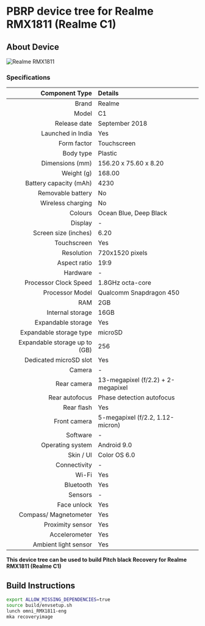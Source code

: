 # PBRP device tree for Realme RMX1811 (Realme C1)

## About Device

![Realme RMX1811](https://encrypted-tbn2.gstatic.com/shopping?q=tbn:ANd9GcQ84z5NSprlGxWTZ-t0DsJ2lLABROWAvJ8WEe1pfeop25kodMTtqFMwBpareQMHqY4Y9hRhhvdDxulSeqlcED9PLEDWD81snQ&usqp=CAc)

### Specifications


Component Type | Details
--------------:|:-------
Brand | Realme
Model | C1
Release date | September 2018
Launched in India | Yes
Form factor | Touchscreen
Body type | Plastic
Dimensions (mm) | 156.20 x 75.60 x 8.20
Weight (g) | 168.00
Battery capacity (mAh) | 4230
Removable battery | No
Wireless charging | No
Colours | Ocean Blue, Deep Black
Display | -
Screen size (inches) | 6.20
Touchscreen | Yes
Resolution | 720x1520 pixels
Aspect ratio | 19:9
Hardware | -
Processor Clock Speed | 1.8GHz octa-core
Processor Model | Qualcomm Snapdragon 450
RAM | 2GB
Internal storage | 16GB
Expandable storage | Yes
Expandable storage type | microSD
Expandable storage up to (GB) | 256
Dedicated microSD slot | Yes
Camera | -
Rear camera | 13-megapixel (f/2.2) + 2-megapixel
Rear autofocus | Phase detection autofocus
Rear flash | Yes
Front camera | 5-megapixel (f/2.2, 1.12-micron)
Software | -
Operating system | Android 9.0
Skin / UI | Color OS 6.0
Connectivity | -
Wi-Fi | Yes
Bluetooth | Yes
Sensors | -
Face unlock | Yes
Compass/ Magnetometer | Yes
Proximity sensor | Yes
Accelerometer | Yes
Ambient light sensor | Yes

**This device tree can be used to build Pitch black Recovery for Realme RMX1811 (Realme C1)**

## Build Instructions
```sh
export ALLOW_MISSING_DEPENDENCIES=true
source build/envsetup.sh
lunch omni_RMX1811-eng
mka recoveryimage
```
